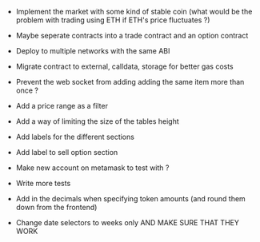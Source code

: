 -   Implement the market with some kind of stable coin (what would be the problem with trading using ETH if ETH's price fluctuates ?)
-   Maybe seperate contracts into a trade contract and an option contract
-   Deploy to multiple networks with the same ABI
-   Migrate contract to external, calldata, storage for better gas costs

-   Prevent the web socket from adding adding the same item more than once ?
-   Add a price range as a filter
-   Add a way of limiting the size of the tables height
-   Add labels for the different sections
-   Add label to sell option section
-   Make new account on metamask to test with ?

-   Write more tests
-   Add in the decimals when specifying token amounts (and round them down from the frontend)
-   Change date selectors to weeks only AND MAKE SURE THAT THEY WORK

